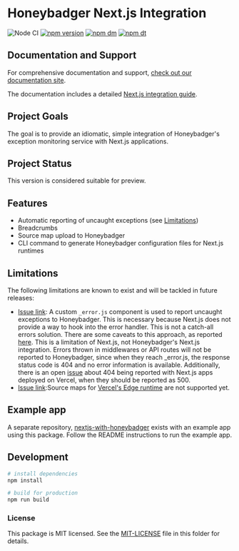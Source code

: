 # Honeybadger Next.js Integration

![Node CI](https://github.com/honeybadger-io/honeybadger-js/workflows/Node%20CI/badge.svg)
[![npm version](https://badge.fury.io/js/%40honeybadger-io%2Fnextjs.svg)](https://badge.fury.io/js/%40honeybadger-io%2Fnextjs)
[![npm dm](https://img.shields.io/npm/dm/@honeybadger-io/nextjs)](https://www.npmjs.com/package/@honeybadger-io/nextjs)
[![npm dt](https://img.shields.io/npm/dt/@honeybadger-io/nextjs)](https://www.npmjs.com/package/@honeybadger-io/nextjs)

## Documentation and Support

For comprehensive documentation and support, [check out our documentation site](https://docs.honeybadger.io/lib/javascript).

The documentation includes a detailed [Next.js integration guide](https://docs.honeybadger.io/lib/javascript/integration/nextjs).

## Project Goals

The goal is to provide an idiomatic, simple integration of Honeybadger's
exception monitoring service with Next.js applications.

## Project Status

This version is considered suitable for preview.

## Features

- Automatic reporting of uncaught exceptions (see [Limitations](#limitations))
- Breadcrumbs
- Source map upload to Honeybadger
- CLI command to generate Honeybadger configuration files for Next.js runtimes

## Limitations

The following limitations are known to exist and will be tackled in future releases:

- [Issue link](https://github.com/honeybadger-io/honeybadger-js/issues/1055): A custom `_error.js` component is used to report uncaught exceptions to Honeybadger. 
  This is necessary because Next.js does not provide a way to hook into the error handler.
  This is not a catch-all errors solution. There are some caveats to this approach, as reported [here](https://nextjs.org/docs/advanced-features/custom-error-page#caveats).
  This is a limitation of Next.js, not Honeybadger's Next.js integration.
  Errors thrown in middlewares or API routes will not be reported to Honeybadger, since when they reach _error.js, the response status code is 404 and no error information is available.
  Additionally, there is an open [issue](https://github.com/vercel/next.js/issues/45535) about 404 being reported with Next.js apps deployed on Vercel, when they should be reported as 500.
- [Issue link](https://github.com/honeybadger-io/honeybadger-js/issues/1056):Source maps for [Vercel's Edge runtime](https://vercel.com/docs/concepts/functions/edge-functions/edge-runtime) are not supported yet.

## Example app

A separate repository, [nextjs-with-honeybadger](https://github.com/honeybadger-io/nextjs-with-honeybadger) exists with an example app using this package.
Follow the README instructions to run the example app.

## Development

```bash
# install dependencies
npm install

# build for production
npm run build
```

### License

This package is MIT licensed. See the [MIT-LICENSE](./MIT-LICENSE) file in this folder for details.
